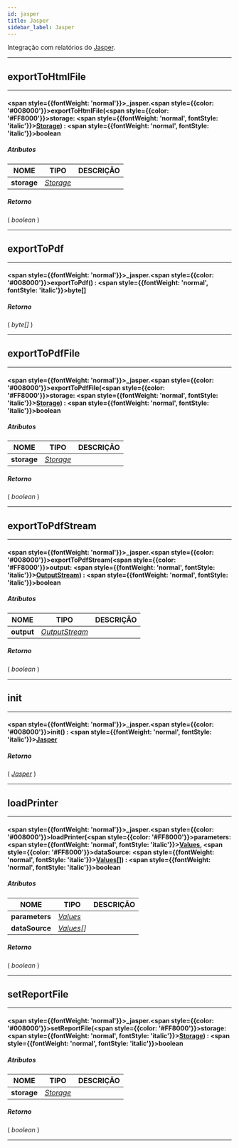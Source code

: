 ```yaml
---
id: jasper
title: Jasper
sidebar_label: Jasper
---
```


Integração com relatórios do [Jasper](https://www.jaspersoft.com/).

---

## exportToHtmlFile

---

#### <span style={{fontWeight: 'normal'}}>_jasper</span>.<span style={{color: '#008000'}}>exportToHtmlFile</span>(<span style={{color: '#FF8000'}}>storage</span>: <span style={{fontWeight: 'normal', fontStyle: 'italic'}}>[Storage](/docs/library/resources/storage)</span>) : <span style={{fontWeight: 'normal', fontStyle: 'italic'}}>boolean</span>
##### Atributos

| NOME | TIPO | DESCRIÇÃO |
|---|---|---|
| **storage** | _[Storage](/docs/library/resources/storage)_ |   |

##### Retorno

( _boolean_ )


---

## exportToPdf

---

#### <span style={{fontWeight: 'normal'}}>_jasper</span>.<span style={{color: '#008000'}}>exportToPdf</span>() : <span style={{fontWeight: 'normal', fontStyle: 'italic'}}>byte[]</span>
##### Retorno

( _byte[]_ )


---

## exportToPdfFile

---

#### <span style={{fontWeight: 'normal'}}>_jasper</span>.<span style={{color: '#008000'}}>exportToPdfFile</span>(<span style={{color: '#FF8000'}}>storage</span>: <span style={{fontWeight: 'normal', fontStyle: 'italic'}}>[Storage](/docs/library/resources/storage)</span>) : <span style={{fontWeight: 'normal', fontStyle: 'italic'}}>boolean</span>
##### Atributos

| NOME | TIPO | DESCRIÇÃO |
|---|---|---|
| **storage** | _[Storage](/docs/library/resources/storage)_ |   |

##### Retorno

( _boolean_ )


---

## exportToPdfStream

---

#### <span style={{fontWeight: 'normal'}}>_jasper</span>.<span style={{color: '#008000'}}>exportToPdfStream</span>(<span style={{color: '#FF8000'}}>output</span>: <span style={{fontWeight: 'normal', fontStyle: 'italic'}}>[OutputStream](/docs/library/objects/OutputStream)</span>) : <span style={{fontWeight: 'normal', fontStyle: 'italic'}}>boolean</span>
##### Atributos

| NOME | TIPO | DESCRIÇÃO |
|---|---|---|
| **output** | _[OutputStream](/docs/library/objects/OutputStream)_ |   |

##### Retorno

( _boolean_ )


---

## init

---

#### <span style={{fontWeight: 'normal'}}>_jasper</span>.<span style={{color: '#008000'}}>init</span>() : <span style={{fontWeight: 'normal', fontStyle: 'italic'}}>[Jasper](/docs/library/resources/jasper)</span>
##### Retorno

( _[Jasper](/docs/library/resources/jasper)_ )


---

## loadPrinter

---

#### <span style={{fontWeight: 'normal'}}>_jasper</span>.<span style={{color: '#008000'}}>loadPrinter</span>(<span style={{color: '#FF8000'}}>parameters</span>: <span style={{fontWeight: 'normal', fontStyle: 'italic'}}>[Values](/docs/library/objects/Values)</span>, <span style={{color: '#FF8000'}}>dataSource</span>: <span style={{fontWeight: 'normal', fontStyle: 'italic'}}>[Values](/docs/library/objects/Values)[]</span>) : <span style={{fontWeight: 'normal', fontStyle: 'italic'}}>boolean</span>
##### Atributos

| NOME | TIPO | DESCRIÇÃO |
|---|---|---|
| **parameters** | _[Values](/docs/library/objects/Values)_ |   |
| **dataSource** | _[Values](/docs/library/objects/Values)[]_ |   |

##### Retorno

( _boolean_ )


---

## setReportFile

---

#### <span style={{fontWeight: 'normal'}}>_jasper</span>.<span style={{color: '#008000'}}>setReportFile</span>(<span style={{color: '#FF8000'}}>storage</span>: <span style={{fontWeight: 'normal', fontStyle: 'italic'}}>[Storage](/docs/library/resources/storage)</span>) : <span style={{fontWeight: 'normal', fontStyle: 'italic'}}>boolean</span>
##### Atributos

| NOME | TIPO | DESCRIÇÃO |
|---|---|---|
| **storage** | _[Storage](/docs/library/resources/storage)_ |   |

##### Retorno

( _boolean_ )


---

